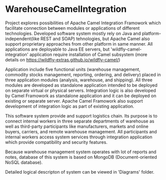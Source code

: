 # WarehouseCamelIntegration

Project explores possibilities of Apache Camel Integration Framowork
which facilitate connection between modules or applications of different technologies.
Developed software system mostly rely on Java and platform-independent(like REST and SOAP) tehnologies, but Apache Camel also support proprietary approaches from other platform in same manner. All applications are deployable to Java EE servers, but 'wildfly-camel-integration' application require installation of Camel subsystem (more details on https://wildfly-extras.github.io/wildfly-camel/) 

Application include five functional units (warehouse management, commodity stocks management, reporting, ordering, and delivery) placed in three application modules (analysis, warehouse, and shipping).
All three modules are developed as standalone application intended to be deployed on separate virtual or physical servers.
Integration logic is also developed by Camel Framowork as standalone application and it can be deployed on existing or separate server. 
Apache Camel Framowork also support development of integration logic as part of existing application.  

This software system provide and support logistics chain. 
Its purpose is to connect internal workers in three separate departments of warehouse as well as third-party participants like manufacturers, markets and online buyers, carriers, and remote warehouse management.
All participants and internal workers access system services through integration application which provide compatibility and security features.

Because warehouse management system operates with lot of reports and notes, database of this system is based on MongoDB (Document-oriented NoSQL database).

Detailed logical descripton of system can be viewed in 'Diagrams' folder.

